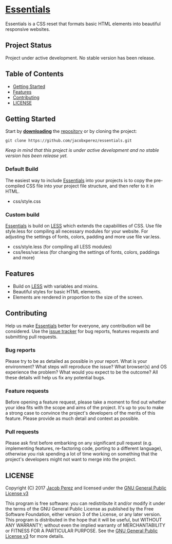 # [Essentials](https://jacobxperez.github.io/essentials/)

Essentials is a CSS reset that formats basic HTML elements into beautiful responsive websites.

## Project Status

Project under active development. No stable version has been release.

## Table of Contents

* [Getting Started](#getting-started)
* [Features](#features)
* [Contributing](#contributing)
* [LICENSE](#license)

## Getting Started

Start by **[downloading](https://github.com/jacobxperez/essentials/archive/master.zip)** the [repository](https://github.com/jacobxperez/essentials) or by cloning the project:

	git clone https://github.com/jacobxperez/essentials.git

*Keep in mind that this project is under active development and no stable version has been release yet.*

### Default Build

The easiest way to include [Essentials](https://jacobxperez.github.io/essentials/) into your projects is to copy the pre-compiled CSS file into your project file structure, and then refer to it in HTML.

* css/style.css

### Custom build

[Essentials](https://jacobxperez.github.io/essentials/) is build on [LESS](http://lesscss.org/) which extends the capabilities of CSS. Use file style.less for compiling all necessary modules for your website. For adjusting the settings of fonts, colors, padding and more use file var.less.

* css/style.less (for compiling all LESS modules)
* css/less/var.less (for changing the settings of fonts, colors, paddings and more)

## Features

* Build on [LESS](http://lesscss.org/) with variables and mixins.
* Beautiful styles for basic HTML elements.
* Elements are rendered in proportion to the size of the screen.

## Contributing

Help us make [Essentials](https://jacobxperez.github.io/essentials/) better for everyone, any contribution will be considered. Use the [issue tracker](https://github.com/jacobxperez/essentials/issues) for bug reports, features requests and submitting pull requests.

### Bug reports

Please try to be as detailed as possible in your report. What is your environment? What steps will reproduce the issue? What browser(s) and OS experience the problem? What would you expect to be the outcome? All these details will help us fix any potential bugs.

### Feature requests

Before opening a feature request, please take a moment to find out whether your idea fits with the scope and aims of the project. It's up to you to make a strong case to convince the project's developers of the merits of this feature. Please provide as much detail and context as possible.

### Pull requests

Please ask first before embarking on any significant pull request (e.g. implementing features, re-factoring code, porting to a different language), otherwise you risk spending a lot of time working on something that the project's developers might not want to merge into the project.

## LICENSE

Copyright (C) 2017 [Jacob Perez](https://github.com/jacobxperez) and licensed under the [GNU General Public License v3](https://www.gnu.org/licenses/gpl-3.0.html)

This program is free software: you can redistribute it and/or modify
it under the terms of the GNU General Public License as published by
the Free Software Foundation, either version 3 of the License, or
any later version. This program is distributed in the hope that it will be useful,
but WITHOUT ANY WARRANTY; without even the implied warranty of
MERCHANTABILITY or FITNESS FOR A PARTICULAR PURPOSE. See the
[GNU General Public License v3](https://www.gnu.org/licenses/gpl-3.0.html) for more details.